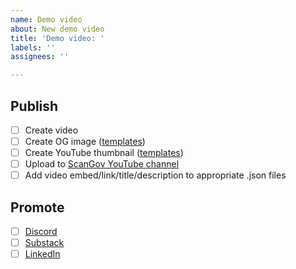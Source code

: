```yaml
---
name: Demo video
about: New demo video
title: 'Demo video: '
labels: ''
assignees: ''

---
```


## Publish

- [ ] Create video
- [ ] Create OG image ([templates](https://www.figma.com/design/GsHY2OGkxXmlcKhREfaKY0/ScanGov-brand-assets?node-id=0-1&t=HkZs98MpJFGErYvE-1))
- [ ] Create YouTube thumbnail ([templates](https://www.figma.com/design/GsHY2OGkxXmlcKhREfaKY0/ScanGov-brand-assets?node-id=0-1&t=HkZs98MpJFGErYvE-1))
- [ ] Upload to [ScanGov YouTube channel](https://www.youtube.com/@scangov)
- [ ] Add video embed/link/title/description to appropriate .json files

## Promote
- [ ] [Discord](https://discord.gg/EPCXEMAX5y)
- [ ] [Substack](https://scangov.substack.com/)
- [ ] [LinkedIn](https://www.linkedin.com/company/scangov)

